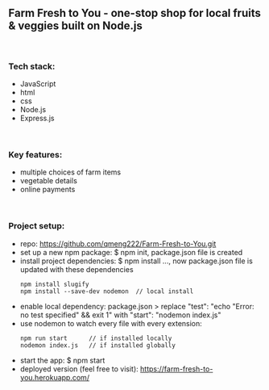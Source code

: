 ## Farm Fresh to You - one-stop shop for local fruits & veggies built on Node.js

<br>

### Tech stack:

- JavaScript
- html
- css
- Node.js
- Express.js

<br>

### Key features:

- multiple choices of farm items
- vegetable details
- online payments

<br>

### Project setup:

- repo: https://github.com/qmeng222/Farm-Fresh-to-You.git
- set up a new npm package: $ npm init, package.json file is created
- install project dependencies: $ npm install <package-name1> <package-name2> ..., now package.json file is updated with these dependencies
  ```
  npm install slugify
  npm install --save-dev nodemon  // local install
  ```
- enable local dependency: package.json > replace "test": "echo \"Error: no test specified\" && exit 1" with "start": "nodemon index.js"
- use nodemon to watch every file with every extension:
  ```
  npm run start      // if installed locally
  nodemon index.js   // if installed globally
  ```
- start the app: $ npm start
- deployed version (feel free to visit): https://farm-fresh-to-you.herokuapp.com/
